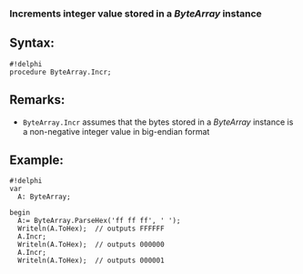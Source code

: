 ### Increments integer value stored in a *ByteArray* instance ###

## Syntax:
```
#!delphi
procedure ByteArray.Incr;
```

## Remarks:

*   `ByteArray.Incr` assumes that the bytes stored in a *ByteArray* instance is a non-negative integer value in big-endian format

## Example:
```
#!delphi
var
  A: ByteArray;

begin
  A:= ByteArray.ParseHex('ff ff ff', ' ');
  Writeln(A.ToHex);  // outputs FFFFFF
  A.Incr;
  Writeln(A.ToHex);  // outputs 000000
  A.Incr;
  Writeln(A.ToHex);  // outputs 000001
```